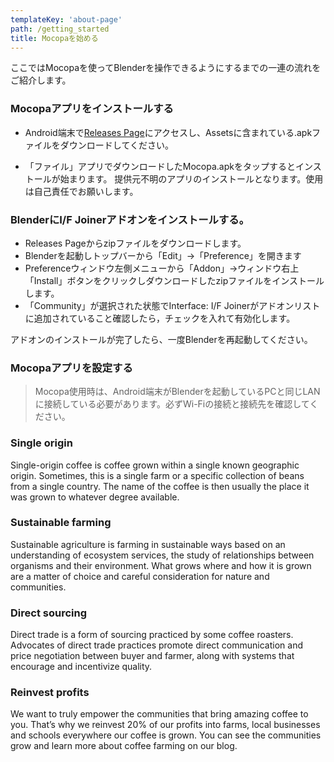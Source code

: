 ```yaml
---
templateKey: 'about-page'
path: /getting_started
title: Mocopaを始める
---
```


ここではMocopaを使ってBlenderを操作できるようにするまでの一連の流れをご紹介します。

### Mocopaアプリをインストールする
- Android端末で[Releases Page](https://github.com/simasimataiyo/Mocopa/releases)にアクセスし、Assetsに含まれている.apkファイルをダウンロードしてください。

- 「ファイル」アプリでダウンロードしたMocopa.apkをタップするとインストールが始まります。
提供元不明のアプリのインストールとなります。使用は自己責任でお願いします。

### BlenderにI/F Joinerアドオンをインストールする。
- Releases Pageからzipファイルをダウンロードします。
- Blenderを起動しトップバーから「Edit」→「Preference」を開きます
- Preferenceウィンドウ左側メニューから「Addon」→ウィンドウ右上「Install」ボタンをクリックしダウンロードしたzipファイルをインストールします。
- 「Community」が選択された状態でInterface: I/F Joinerがアドオンリストに追加されていること確認したら，チェックを入れて有効化します。

アドオンのインストールが完了したら、一度Blenderを再起動してください。

### Mocopaアプリを設定する
> Mocopa使用時は、Android端末がBlenderを起動しているPCと同じLANに接続している必要があります。必ずWi-Fiの接続と接続先を確認してください。


### Single origin
Single-origin coffee is coffee grown within a single known geographic origin. Sometimes, this is a single farm or a specific collection of beans from a single country. The name of the coffee is then usually the place it was grown to whatever degree available.

### Sustainable farming
Sustainable agriculture is farming in sustainable ways based on an understanding of ecosystem services, the study of relationships between organisms and their environment. What grows where and how it is grown are a matter of choice and careful consideration for nature and communities.

### Direct sourcing
Direct trade is a form of sourcing practiced by some coffee roasters. Advocates of direct trade practices promote direct communication and price negotiation between buyer and farmer, along with systems that encourage and incentivize quality.

### Reinvest profits
We want to truly empower the communities that bring amazing coffee to you. That’s why we reinvest 20% of our profits into farms, local businesses and schools everywhere our coffee is grown. You can see the communities grow and learn more about coffee farming on our blog.
